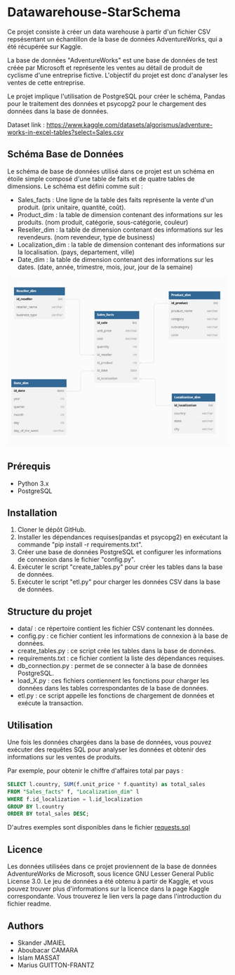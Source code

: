# Datawarehouse-StarSchema


Ce projet consiste à créer un data warehouse à partir d'un fichier CSV repsésentant un échantillon de la base de données AdventureWorks, qui a été récupérée sur Kaggle.

La base de données "AdventureWorks" est une base de données de test créée par Microsoft et représente les ventes au détail de produit de cyclisme d'une entreprise fictive. L'objectif du projet est donc d'analyser les ventes de cette entreprise.

Le projet implique l'utilisation de PostgreSQL pour créer le schéma, Pandas pour le traitement des données et psycopg2 pour le chargement des données dans la base de données.

Dataset link : https://www.kaggle.com/datasets/algorismus/adventure-works-in-excel-tables?select=Sales.csv





## Schéma  Base de Données


Le schéma de base de données utilisé dans ce projet est un schéma en étoile simple composé d'une table de faits et de quatre tables de dimensions. Le schéma est défini comme suit :

- Sales_facts : Une ligne de la table des faits représente la vente d'un produit. (prix unitaire, quantité, coût).
- Product_dim : la table de dimension contenant des informations sur les produits. (nom produit, catégorie, sous-catégorie, couleur)
- Reseller_dim : la table de dimension contenant des informations sur les revendeurs. (nom revendeur, type de business)
- Localization_dim : la table de dimension contenant des informations sur la localisation. (pays, departement, ville)
- Date_dim : la table de dimension contenant des informations sur les dates. (date, année, trimestre, mois, jour, jour de la semaine)





<img src="img/schema.jpg"  width="800">




## Prérequis

- Python 3.x
- PostgreSQL

## Installation

1. Cloner le dépôt GitHub. 
2. Installer les dépendances requises(pandas et psycopg2) en exécutant la commande "pip install -r requirements.txt".
3. Créer une base de données PostgreSQL et configurer les informations de connexion dans le fichier "config.py".
4. Exécuter le script "create_tables.py" pour créer les tables dans la base de données.
5. Exécuter le script "etl.py" pour charger les données CSV dans la base de données.

## Structure du projet

- data/ : ce répertoire contient les fichier CSV contenant les données.
- config.py : ce fichier contient les informations de connexion à la base de données.
- create_tables.py : ce script crée les tables dans la base de données.
- requirements.txt : ce fichier contient la liste des dépendances requises.
- db_connection.py : permet de se connecter à la base de données PostgreSQL.
- load_X.py : ces fichiers contiennent les fonctions pour charger les données dans les tables correspondantes de la base de données.
- etl.py : ce script appelle les fonctions de chargement de données et exécute la transaction.

## Utilisation

Une fois les données chargées dans la base de données, vous pouvez exécuter des requêtes SQL pour analyser les données et obtenir des informations sur les ventes de produits.

Par exemple, pour obtenir le chiffre d'affaires total par pays :

```sql
SELECT l.country, SUM(f.unit_price * f.quantity) as total_sales
FROM "Sales_facts" f, "Localization_dim" l
WHERE f.id_localization = l.id_localization
GROUP BY l.country
ORDER BY total_sales DESC;

```

D'autres exemples sont disponibles dans le fichier [requests.sql](requests.sql)
## Licence 

Les données utilisées dans ce projet proviennent de la base de données AdventureWorks de Microsoft, sous licence GNU Lesser General Public License 3.0. Le jeu de données a été obtenu à partir de Kaggle, et vous pouvez trouver plus d'informations sur la licence dans la page Kaggle correspondante. Vous trouverez le lien vers la page dans l'introduction du fichier readme.

## Authors

- Skander JMAIEL
- Aboubacar CAMARA
- Islam MASSAT
- Marius GUITTON-FRANTZ
